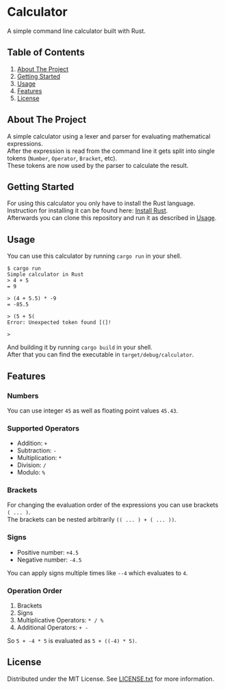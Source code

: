 <!-- PROJECT NAME -->
# Calculator
A simple command line calculator built with Rust.



<!-- TABLE OF CONTENTS -->
## Table of Contents
 1. [About The Project](#about-the-project)
 2. [Getting Started](#getting-started)
 3. [Usage](#usage)
 4. [Features](#features)
 5. [License](#license)



<!-- ABOUT THE PROJECT -->
## About The Project

A simple calculator using a lexer and parser for evaluating mathematical expressions.  
After the expression is read from the command line it gets split into single tokens (`Number`, `Operator`, `Bracket`, etc).  
These tokens are now used by the parser to calculate the result.




<!-- GETTING STARTED -->
## Getting Started

For using this calculator you only have to install the Rust language.  
Instruction for installing it can be found here: [Install Rust](https://www.rust-lang.org/tools/install).  
Afterwards you can clone this repository and run it as described in [Usage](#usage).



<!-- USAGE EXAMPLES -->
## Usage

You can use this calculator by running `cargo run` in your shell.
```
$ cargo run
Simple calculator in Rust
> 4 + 5
= 9

> (4 + 5.5) * -9
= -85.5

> (5 + 5(       
Error: Unexpected token found [(]!

>
```

And building it by running `cargo build` in your shell.  
After that you can find the executable in `target/debug/calculator`.



<!-- FEATURES -->
## Features

### Numbers
You can use integer `45` as well as floating point values `45.43`.


### Supported Operators

 - Addition: `+`
 - Subtraction: `-`
 - Multiplication: `*`
 - Division: `/`
 - Modulo: `%`


### Brackets

For changing the evaluation order of the expressions you can use brackets `( ... )`.  
The brackets can be nested arbitrarily `(( ... ) + ( ... ))`.


### Signs

 - Positive number: `+4.5`
 - Negative number: `-4.5`

You can apply signs multiple times like `--4` which evaluates to `4`.


### Operation Order

 1. Brackets
 2. Signs
 3. Multiplicative Operators: `* / %`
 4. Additional Operators: `+ -`

So `5 + -4 * 5` is evaluated as `5 + ((-4) * 5)`.



<!-- LICENSE -->
## License

Distributed under the MIT License. See [LICENSE.txt](LICENSE.txt) for more information.
